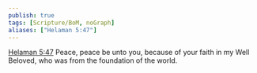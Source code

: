 ```yaml
---
publish: true
tags: [Scripture/BoM, noGraph]
aliases: ["Helaman 5:47"]
---
```

[Helaman 5:47](https://churchofjesuschrist.org/study/scriptures/bofm/hel/5?lang=eng&id=p47#p47) Peace, peace be unto you, because of your faith in my Well Beloved, who was from the foundation of the world.
